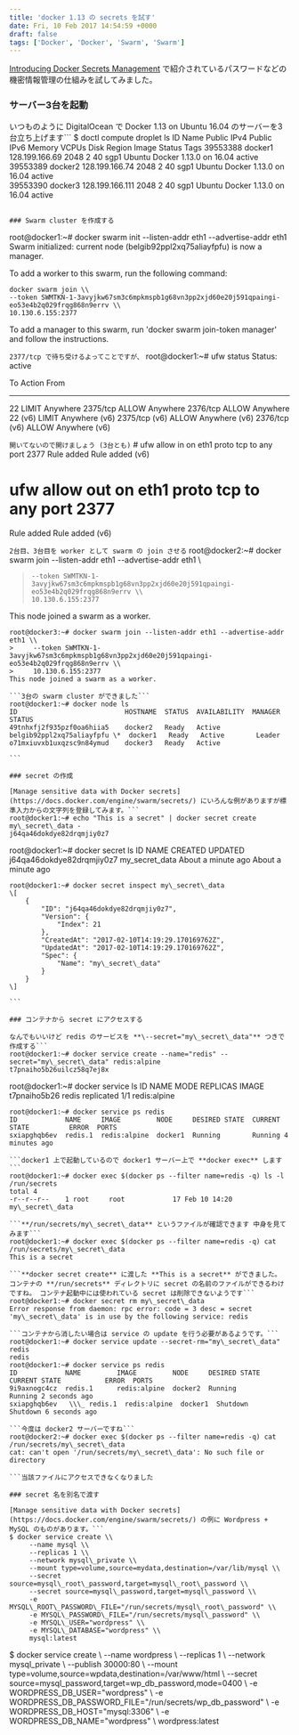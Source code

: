 ```yaml
---
title: 'docker 1.13 の secrets を試す'
date: Fri, 10 Feb 2017 14:54:59 +0000
draft: false
tags: ['Docker', 'Docker', 'Swarm', 'Swarm']
---
```


[Introducing Docker Secrets Management](https://blog.docker.com/2017/02/docker-secrets-management/) で紹介されているパスワードなどの機密情報管理の仕組みを試してみました。

### サーバー3台を起動

いつものように DigitalOcean で Docker 1.13 on Ubuntu 16.04 のサーバーを3台立ち上げます```
$ doctl compute droplet ls
ID		Name	Public IPv4	Public IPv6	Memory	VCPUs	Disk	Region	Image		Status	Tags
39553388	docker1	128.199.166.69			2048	2	40	sgp1	Ubuntu Docker 1.13.0 on 16.04	active	
39553389	docker2	128.199.166.74			2048	2	40	sgp1	Ubuntu Docker 1.13.0 on 16.04	active	
39553390	docker3	128.199.166.111			2048	2	40	sgp1	Ubuntu Docker 1.13.0 on 16.04	active	

```

### Swarm cluster を作成する

```
root@docker1:~# docker swarm init --listen-addr eth1 --advertise-addr eth1
Swarm initialized: current node (belgib92ppl2xq75aliayfpfu) is now a manager.

To add a worker to this swarm, run the following command:

    docker swarm join \\
    --token SWMTKN-1-3avyjkw67sm3c6mpkmspb1g68vn3pp2xjd60e20j591qpaingi-eo53e4b2q029frqg868n9errv \\
    10.130.6.155:2377

To add a manager to this swarm, run 'docker swarm join-token manager' and follow the instructions.

```2377/tcp で待ち受けるよってことですが、```
root@docker1:~# ufw status
Status: active

To                         Action      From
--                         ------      ----
22                         LIMIT       Anywhere
2375/tcp                   ALLOW       Anywhere
2376/tcp                   ALLOW       Anywhere
22 (v6)                    LIMIT       Anywhere (v6)
2375/tcp (v6)              ALLOW       Anywhere (v6)
2376/tcp (v6)              ALLOW       Anywhere (v6)

```開いてないので開けましょう (3台とも)```
\# ufw allow in on eth1 proto tcp to any port 2377
Rule added
Rule added (v6)
# ufw allow out on eth1 proto tcp to any port 2377
Rule added
Rule added (v6)

```2台目、3台目を worker として swarm の join させる```
root@docker2:~# docker swarm join --listen-addr eth1 --advertise-addr eth1 \\
>     --token SWMTKN-1-3avyjkw67sm3c6mpkmspb1g68vn3pp2xjd60e20j591qpaingi-eo53e4b2q029frqg868n9errv \\
>     10.130.6.155:2377
This node joined a swarm as a worker.

``````
root@docker3:~# docker swarm join --listen-addr eth1 --advertise-addr eth1 \\
>     --token SWMTKN-1-3avyjkw67sm3c6mpkmspb1g68vn3pp2xjd60e20j591qpaingi-eo53e4b2q029frqg868n9errv \\
>     10.130.6.155:2377
This node joined a swarm as a worker.

```3台の swarm cluster ができました```
root@docker1:~# docker node ls
ID                           HOSTNAME  STATUS  AVAILABILITY  MANAGER STATUS
49tnhxfj2f935pzf0oa6hiia5    docker2   Ready   Active        
belgib92ppl2xq75aliayfpfu \*  docker1   Ready   Active        Leader
o71mxiuvxb1uxqzsc9n84ymud    docker3   Ready   Active        

```

### secret の作成

[Manage sensitive data with Docker secrets](https://docs.docker.com/engine/swarm/secrets/) にいろんな例がありますが標準入力からの文字列を登録してみます。```
root@docker1:~# echo "This is a secret" | docker secret create my\_secret\_data -
j64qa46dokdye82drqmjiy0z7

``````
root@docker1:~# docker secret ls
ID                          NAME                CREATED              UPDATED
j64qa46dokdye82drqmjiy0z7   my\_secret\_data      About a minute ago   About a minute ago

``````
root@docker1:~# docker secret inspect my\_secret\_data
\[
    {
        "ID": "j64qa46dokdye82drqmjiy0z7",
        "Version": {
            "Index": 21
        },
        "CreatedAt": "2017-02-10T14:19:29.170169762Z",
        "UpdatedAt": "2017-02-10T14:19:29.170169762Z",
        "Spec": {
            "Name": "my\_secret\_data"
        }
    }
\]

```

### コンテナから secret にアクセスする

なんでもいいけど redis のサービスを **\--secret="my\_secret\_data"** つきで作成する```
root@docker1:~# docker service create --name="redis" --secret="my\_secret\_data" redis:alpine
t7pnaiho5b26uilcz58q7ej8x

``````
root@docker1:~# docker service ls
ID            NAME   MODE        REPLICAS  IMAGE
t7pnaiho5b26  redis  replicated  1/1       redis:alpine

``````
root@docker1:~# docker service ps redis
ID            NAME     IMAGE         NODE     DESIRED STATE  CURRENT STATE          ERROR  PORTS
sxiapghqb6ev  redis.1  redis:alpine  docker1  Running        Running 4 minutes ago         

```docker1 上で起動しているので docker1 サーバー上で **docker exec** します```
root@docker1:~# docker exec $(docker ps --filter name=redis -q) ls -l /run/secrets
total 4
-r--r--r--    1 root     root            17 Feb 10 14:20 my\_secret\_data

```**/run/secrets/my\_secret\_data** というファイルが確認できます 中身を見てみます```
root@docker1:~# docker exec $(docker ps --filter name=redis -q) cat /run/secrets/my\_secret\_data
This is a secret

```**docker secret create** に渡した **This is a secret** ができました。 コンテナの **/run/secrets** ディレクトリに secret の名前のファイルができるわけですね。 コンテナ起動中には使われている secret は削除できないようです```
root@docker1:~# docker secret rm my\_secret\_data
Error response from daemon: rpc error: code = 3 desc = secret 'my\_secret\_data' is in use by the following service: redis

```コンテナから消したい場合は service の update を行う必要があるようです。```
root@docker1:~# docker service update --secret-rm="my\_secret\_data" redis
redis
root@docker1:~# docker service ps redis
ID            NAME         IMAGE         NODE     DESIRED STATE  CURRENT STATE           ERROR  PORTS
9i9axnogc4cz  redis.1      redis:alpine  docker2  Running        Running 2 seconds ago          
sxiapghqb6ev   \\\_ redis.1  redis:alpine  docker1  Shutdown       Shutdown 6 seconds ago         

```今度は docker2 サーバーですね```
root@docker2:~# docker exec $(docker ps --filter name=redis -q) cat /run/secrets/my\_secret\_data
cat: can't open '/run/secrets/my\_secret\_data': No such file or directory

```当該ファイルにアクセスできなくなりました

### secret 名を別名で渡す

[Manage sensitive data with Docker secrets](https://docs.docker.com/engine/swarm/secrets/) の例に Wordpress + MySQL のものがあります。```
$ docker service create \\
     --name mysql \\
     --replicas 1 \\
     --network mysql\_private \\
     --mount type=volume,source=mydata,destination=/var/lib/mysql \\
     --secret source=mysql\_root\_password,target=mysql\_root\_password \\
     --secret source=mysql\_password,target=mysql\_password \\
     -e MYSQL\_ROOT\_PASSWORD\_FILE="/run/secrets/mysql\_root\_password" \\
     -e MYSQL\_PASSWORD\_FILE="/run/secrets/mysql\_password" \\
     -e MYSQL\_USER="wordpress" \\
     -e MYSQL\_DATABASE="wordpress" \\
     mysql:latest

``````
$ docker service create \\
     --name wordpress \\
     --replicas 1 \\
     --network mysql\_private \\
     --publish 30000:80 \\
     --mount type=volume,source=wpdata,destination=/var/www/html \\
     --secret source=mysql\_password,target=wp\_db\_password,mode=0400 \\
     -e WORDPRESS\_DB\_USER="wordpress" \\
     -e WORDPRESS\_DB\_PASSWORD\_FILE="/run/secrets/wp\_db\_password" \\
     -e WORDPRESS\_DB\_HOST="mysql:3306" \\
     -e WORDPRESS\_DB\_NAME="wordpress" \\
     wordpress:latest

```MySQL コンテナで mysql\_password として使ったものを Wordpress では wp\_db\_password として見せたいので **\--secret source=mysql\_password,target=wp\_db\_password,mode=0400** と **source** と **target** で別の名前を使っています。**mode** で permission も指定できるのですね。 secret は値を更新することができないので、この **source** と **target** を駆使して service update する必要があるようです。あるいは一度 secret を削除して作りなおす、ただし、削除するにはコンテナを停止する必要がある。 Swarm mode はやっぱり簡単だよなぁ。1.12 の時は rolling update でもなぜか network が一旦切れるという問題があってこりゃまだ使えないなという感じだったけど 1.13 でもちょっと試してみよう。